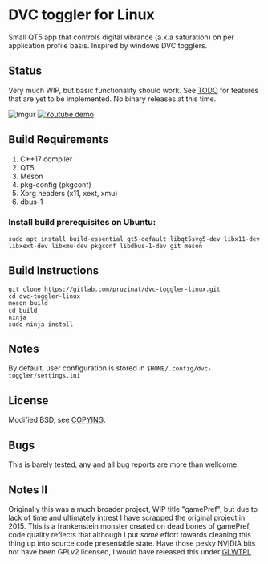 # DVC toggler for Linux

Small QT5 app that controls digital vibrance (a.k.a saturation) on per application
profile basis. Inspired by windows DVC togglers.

## Status

Very much WIP, but basic functionality should work.
See [TODO](TODO) for features that are yet to be implemented.
No binary releases at this time.


![Imgur](https://i.imgur.com/pp84mIP.png)
[![Youtube demo](https://img.youtube.com/vi/Nvd_NRQcGyw/0.jpg)](https://www.youtube.com/watch?v=Nvd_NRQcGyw)

## Build Requirements
1. C++17 compiler
2. QT5
3. Meson
4. pkg-config (pkgconf)
4. Xorg headers (x11, xext, xmu)
5. dbus-1

### Install build prerequisites on Ubuntu:
```
sudo apt install build-essential qt5-default libqt5svg5-dev libx11-dev libxext-dev libxmu-dev pkgconf libdbus-1-dev git meson
```

## Build Instructions
```
git clone https://gitlab.com/pruzinat/dvc-toggler-linux.git
cd dvc-toggler-linux
meson build
cd build
ninja
sudo ninja install
```

## Notes

By default, user configuration is stored in ```$HOME/.config/dvc-toggler/settings.ini```

## License

Modified BSD, see [COPYING](COPYING).

## Bugs

This is barely tested, any and all bug reports are more than wellcome.

## Notes II

Originally this was a much broader project, WIP title "gamePref", but due to lack of time and ultimately intrest
I have scrapped the original project in 2015. This is a frankenstein monster created on dead bones of gamePref,
code quality reflects that although I put _some_ effort towards cleaning this thing up into source code presentable state.
Have those pesky NVIDIA bits not have been GPLv2 licensed, I would have released this under [GLWTPL](https://github.com/me-shaon/GLWTPL/blob/master/LICENSE).
